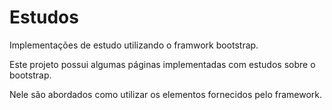 # Estudos
Implementações de estudo utilizando o framwork bootstrap.

Este projeto possui algumas páginas implementadas com estudos sobre o bootstrap.

Nele são abordados como utilizar os elementos fornecidos pelo framework.